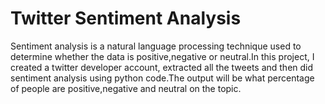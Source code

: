 # Twitter Sentiment Analysis
Sentiment analysis is a natural language processing technique used to determine whether the data is positive,negative or neutral.In this project, I created a twitter developer account, extracted all the tweets and then did sentiment analysis using python code.The output will be what percentage of people are positive,negative and neutral on the topic.

